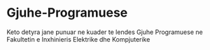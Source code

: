 # Gjuhe-Programuese
Keto detyra jane punuar ne kuader te lendes  Gjuhe Programuese ne Fakultetin e Inxhinieris Elektrike dhe Kompjuterike
